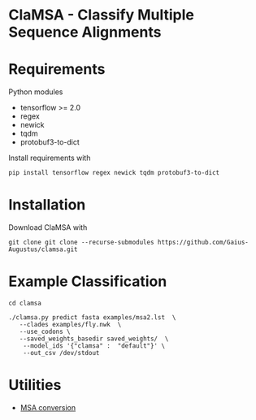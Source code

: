 # ClaMSA - **Cla**ssify **M**ultiple **S**equence **A**lignments 

# Requirements
  Python modules
 - tensorflow >= 2.0
 - regex
 - newick
 - tqdm
 - protobuf3-to-dict

Install requirements with
```console
pip install tensorflow regex newick tqdm protobuf3-to-dict
```

# Installation

Download ClaMSA with
```console
git clone git clone --recurse-submodules https://github.com/Gaius-Augustus/clamsa.git
```

# Example Classification

```console
cd clamsa

./clamsa.py predict fasta examples/msa2.lst  \
   --clades examples/fly.nwk  \
   --use_codons \
   --saved_weights_basedir saved_weights/  \
    --model_ids '{"clamsa" :  "default"}' \
    --out_csv /dev/stdout
```


# Utilities
  - [MSA conversion](docs/conversion.md)

